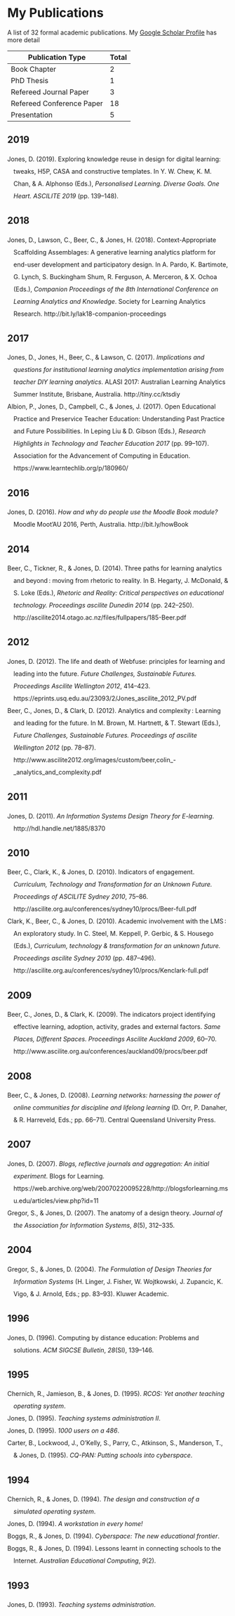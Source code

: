 
# My Publications

A list of 32 formal academic publications. My [Google Scholar Profile](http://scholar.google.com/citations?user=k8DkjXIqUl4J) has more detail

| Publication Type | Total |
| ---------------- | ----- |
| Book Chapter | 2 |
| PhD Thesis | 1 |
| Refereed Journal Paper | 3 |
| Refereed Conference Paper | 18 |
| Presentation | 5 |

## 2019
<?xml version="1.0"?>
<div class="csl-bib-body" style="line-height: 2; padding-left: 1em; text-indent:-1em;">
  <div class="csl-entry">Jones, D. (2019). Exploring knowledge reuse in design for digital learning: tweaks, H5P, CASA and constructive templates. In Y. W. Chew, K. M. Chan, &amp; A. Alphonso (Eds.), <i>Personalised Learning. Diverse Goals. One Heart. ASCILITE 2019</i> (pp. 139&#x2013;148).</div>
</div>


## 2018
<?xml version="1.0"?>
<div class="csl-bib-body" style="line-height: 2; padding-left: 1em; text-indent:-1em;">
  <div class="csl-entry">Jones, D., Lawson, C., Beer, C., &amp; Jones, H. (2018). Context-Appropriate Scaffolding Assemblages: A generative learning analytics platform for end-user development and participatory design. In A. Pardo, K. Bartimote, G. Lynch, S. Buckingham Shum, R. Ferguson, A. Merceron, &amp; X. Ochoa (Eds.), <i>Companion Proceedings of the 8th International Conference on Learning Analytics and Knowledge</i>. Society for Learning Analytics Research. http://bit.ly/lak18-companion-proceedings</div>
</div>


## 2017
<?xml version="1.0"?>
<div class="csl-bib-body" style="line-height: 2; padding-left: 1em; text-indent:-1em;">
  <div class="csl-entry">Jones, D., Jones, H., Beer, C., &amp; Lawson, C. (2017). <i>Implications and questions for institutional learning analytics implementation arising from teacher DIY learning analytics</i>. ALASI 2017: Australian Learning Analytics Summer Institute, Brisbane, Australia. http://tiny.cc/ktsdiy</div>
</div>
<?xml version="1.0"?>
<div class="csl-bib-body" style="line-height: 2; padding-left: 1em; text-indent:-1em;">
  <div class="csl-entry">Albion, P., Jones, D., Campbell, C., &amp; Jones, J. (2017). Open Educational Practice and Preservice Teacher Education: Understanding Past Practice and Future Possibilities. In Leping Liu &amp; D. Gibson (Eds.), <i>Research Highlights in Technology and Teacher Education 2017</i> (pp. 99&#x2013;107). Association for the Advancement of Computing in Education. https://www.learntechlib.org/p/180960/</div>
</div>


## 2016
<?xml version="1.0"?>
<div class="csl-bib-body" style="line-height: 2; padding-left: 1em; text-indent:-1em;">
  <div class="csl-entry">Jones, D. (2016). <i>How and why do people use the Moodle Book module?</i> Moodle Moot&#x2019;AU 2016, Perth, Australia. http://bit.ly/howBook</div>
</div>


## 2014
<?xml version="1.0"?>
<div class="csl-bib-body" style="line-height: 2; padding-left: 1em; text-indent:-1em;">
  <div class="csl-entry">Beer, C., Tickner, R., &amp; Jones, D. (2014). Three paths for learning analytics and beyond&#x202F;: moving from rhetoric to reality. In B. Hegarty, J. McDonald, &amp; S. Loke (Eds.), <i>Rhetoric and Reality: Critical perspectives on educational technology. Proceedings ascilite Dunedin 2014</i> (pp. 242&#x2013;250). http://ascilite2014.otago.ac.nz/files/fullpapers/185-Beer.pdf</div>
</div>


## 2012
<?xml version="1.0"?>
<div class="csl-bib-body" style="line-height: 2; padding-left: 1em; text-indent:-1em;">
  <div class="csl-entry">Jones, D. (2012). The life and death of Webfuse: principles for learning and leading into the future. <i>Future Challenges, Sustainable Futures. Proceedings Ascilite Wellington 2012</i>, 414&#x2013;423. https://eprints.usq.edu.au/23093/2/Jones_ascilite_2012_PV.pdf</div>
</div>
<?xml version="1.0"?>
<div class="csl-bib-body" style="line-height: 2; padding-left: 1em; text-indent:-1em;">
  <div class="csl-entry">Beer, C., Jones, D., &amp; Clark, D. (2012). Analytics and complexity&#x202F;: Learning and leading for the future. In M. Brown, M. Hartnett, &amp; T. Stewart (Eds.), <i>Future Challenges, Sustainable Futures. Proceedings of ascilite Wellington 2012</i> (pp. 78&#x2013;87). http://www.ascilite2012.org/images/custom/beer,colin_-_analytics_and_complexity.pdf</div>
</div>


## 2011
<?xml version="1.0"?>
<div class="csl-bib-body" style="line-height: 2; padding-left: 1em; text-indent:-1em;">
  <div class="csl-entry">Jones, D. (2011). <i>An Information Systems Design Theory for E-learning</i>. http://hdl.handle.net/1885/8370</div>
</div>


## 2010
<?xml version="1.0"?>
<div class="csl-bib-body" style="line-height: 2; padding-left: 1em; text-indent:-1em;">
  <div class="csl-entry">Beer, C., Clark, K., &amp; Jones, D. (2010). Indicators of engagement. <i>Curriculum, Technology and Transformation for an Unknown Future. Proceedings of ASCILITE Sydney 2010</i>, 75&#x2013;86. http://ascilite.org.au/conferences/sydney10/procs/Beer-full.pdf</div>
</div>
<?xml version="1.0"?>
<div class="csl-bib-body" style="line-height: 2; padding-left: 1em; text-indent:-1em;">
  <div class="csl-entry">Clark, K., Beer, C., &amp; Jones, D. (2010). Academic involvement with the LMS&#x202F;: An exploratory study. In C. Steel, M. Keppell, P. Gerbic, &amp; S. Housego (Eds.), <i>Curriculum, technology &amp; transformation for an unknown future. Proceedings ascilite Sydney 2010</i> (pp. 487&#x2013;496). http://ascilite.org.au/conferences/sydney10/procs/Kenclark-full.pdf</div>
</div>


## 2009
<?xml version="1.0"?>
<div class="csl-bib-body" style="line-height: 2; padding-left: 1em; text-indent:-1em;">
  <div class="csl-entry">Beer, C., Jones, D., &amp; Clark, K. (2009). The indicators project identifying effective learning, adoption, activity, grades and external factors. <i>Same Places, Different Spaces. Proceedings Ascilite Auckland 2009</i>, 60&#x2013;70. http://www.ascilite.org.au/conferences/auckland09/procs/beer.pdf</div>
</div>


## 2008
<?xml version="1.0"?>
<div class="csl-bib-body" style="line-height: 2; padding-left: 1em; text-indent:-1em;">
  <div class="csl-entry">Beer, C., &amp; Jones, D. (2008). <i>Learning networks: harnessing the power of online communities for discipline and lifelong learning</i> (D. Orr, P. Danaher, &amp; R. Harreveld, Eds.; pp. 66&#x2013;71). Central Queensland University Press.</div>
</div>


## 2007
<?xml version="1.0"?>
<div class="csl-bib-body" style="line-height: 2; padding-left: 1em; text-indent:-1em;">
  <div class="csl-entry">Jones, D. (2007). <i>Blogs, reflective journals and aggregation: An initial experiment</i>. Blogs for Learning. https://web.archive.org/web/20070220095228/http://blogsforlearning.msu.edu/articles/view.php?id=11</div>
</div>
<?xml version="1.0"?>
<div class="csl-bib-body" style="line-height: 2; padding-left: 1em; text-indent:-1em;">
  <div class="csl-entry">Gregor, S., &amp; Jones, D. (2007). The anatomy of a design theory. <i>Journal of the Association for Information Systems</i>, <i>8</i>(5), 312&#x2013;335.</div>
</div>


## 2004
<?xml version="1.0"?>
<div class="csl-bib-body" style="line-height: 2; padding-left: 1em; text-indent:-1em;">
  <div class="csl-entry">Gregor, S., &amp; Jones, D. (2004). <i>The Formulation of Design Theories for Information Systems</i> (H. Linger, J. Fisher, W. Wojtkowski, J. Zupancic, K. Vigo, &amp; J. Arnold, Eds.; pp. 83&#x2013;93). Kluwer Academic.</div>
</div>


## 1996
<?xml version="1.0"?>
<div class="csl-bib-body" style="line-height: 2; padding-left: 1em; text-indent:-1em;">
  <div class="csl-entry">Jones, D. (1996). Computing by distance education: Problems and solutions. <i>ACM SIGCSE Bulletin</i>, <i>28</i>(SI), 139&#x2013;146.</div>
</div>


## 1995
<?xml version="1.0"?>
<div class="csl-bib-body" style="line-height: 2; padding-left: 1em; text-indent:-1em;">
  <div class="csl-entry">Chernich, R., Jamieson, B., &amp; Jones, D. (1995). <i>RCOS: Yet another teaching operating system</i>.</div>
</div>
<?xml version="1.0"?>
<div class="csl-bib-body" style="line-height: 2; padding-left: 1em; text-indent:-1em;">
  <div class="csl-entry">Jones, D. (1995). <i>Teaching systems administration II</i>.</div>
</div>
<?xml version="1.0"?>
<div class="csl-bib-body" style="line-height: 2; padding-left: 1em; text-indent:-1em;">
  <div class="csl-entry">Jones, D. (1995). <i>1000 users on a 486</i>.</div>
</div>
<?xml version="1.0"?>
<div class="csl-bib-body" style="line-height: 2; padding-left: 1em; text-indent:-1em;">
  <div class="csl-entry">Carter, B., Lockwood, J., O&#x2019;Kelly, S., Parry, C., Atkinson, S., Manderson, T., &amp; Jones, D. (1995). <i>CQ-PAN: Putting schools into cyberspace</i>.</div>
</div>


## 1994
<?xml version="1.0"?>
<div class="csl-bib-body" style="line-height: 2; padding-left: 1em; text-indent:-1em;">
  <div class="csl-entry">Chernich, R., &amp; Jones, D. (1994). <i>The design and construction of a simulated operating system</i>.</div>
</div>
<?xml version="1.0"?>
<div class="csl-bib-body" style="line-height: 2; padding-left: 1em; text-indent:-1em;">
  <div class="csl-entry">Jones, D. (1994). <i>A workstation in every home!</i></div>
</div>
<?xml version="1.0"?>
<div class="csl-bib-body" style="line-height: 2; padding-left: 1em; text-indent:-1em;">
  <div class="csl-entry">Boggs, R., &amp; Jones, D. (1994). <i>Cyberspace: The new educational frontier</i>.</div>
</div>
<?xml version="1.0"?>
<div class="csl-bib-body" style="line-height: 2; padding-left: 1em; text-indent:-1em;">
  <div class="csl-entry">Boggs, R., &amp; Jones, D. (1994). Lessons learnt in connecting schools to the Internet. <i>Australian Educational Computing</i>, <i>9</i>(2).</div>
</div>


## 1993
<?xml version="1.0"?>
<div class="csl-bib-body" style="line-height: 2; padding-left: 1em; text-indent:-1em;">
  <div class="csl-entry">Jones, D. (1993). <i>Teaching systems administration</i>.</div>
</div>


